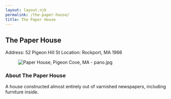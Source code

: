 ```yaml
---
layout: layout.njk
permalink: /the-paper-house/
title: The Paper House
---
```


<article class="attraction-detail container">
  <h2>The Paper House</h2>
  <div class="attraction-meta">
    <span class="address">Address: 52 Pigeon Hill St</span>
    <span class="location">Location: Rockport, MA 1966</span>
  </div>
  <figure class="attraction-image">
    <img src="https://upload.wikimedia.org/wikipedia/commons/9/99/Paper_House%2C_Pigeon_Cove%2C_MA_-_pano.jpg?v=1743949199305" alt="Paper House, Pigeon Cove, MA - pano.jpg" loading="lazy">
  </figure>
  <div class="attraction-description">
    <h3>About The Paper House</h3>
    <p>A house constructed almost entirely out of varnished newspapers, including furniture inside.</p>
  </div>
  
</article>